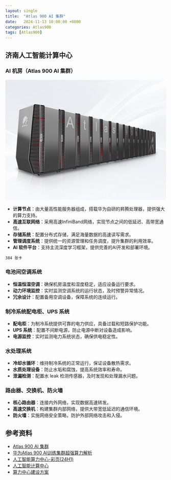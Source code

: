 ```yaml
---
layout: single
title:  "Atlas 900 AI 集群"
date:   2024-11-13 10:00:00 +0800
categories: Atlas900
tags: [Atlas900]
---
```


## 济南人工智能计算中心

### AI 机房（Atlas 900 AI 集群）
![](/images/2024/Atlas900/Atlas900-AI-Cluster.png)

- **计算节点**：由大量高性能服务器组成，搭载华为自研的昇腾处理器，提供强大的算力支持。
- **高速互联网络**：采用高速InfiniBand网络，实现节点之间的低延迟、高带宽通信。
- **存储系统**：配置分布式存储，满足海量数据的高速读写需求。
- **管理调度系统**：提供统一的资源管理和任务调度，提升集群的利用效率。
- **AI 软件平台**：支持主流深度学习框架，提供完善的AI开发和部署环境。

`384 张卡`

### 电池间空调系统

- **恒温恒湿空调**：确保机房温度和湿度稳定，适应设备运行要求。
- **动力环境监控**：实时监测空调系统的运行状态，及时预警异常情况。
- **冗余设计**：配置备用空调设备，保障系统的连续运行。

### 制冷系统配电柜、UPS 系统

- **配电柜**：为制冷系统提供可靠的电力供应，具备过载和短路保护功能。
- **UPS 系统**：配置不间断电源，防止电源中断对设备造成影响。
- **电源监控**：实时监测电力系统状态，确保供电稳定性。

### 水处理系统

- **冷却水循环**：维持制冷系统的正常运行，保证设备散热需求。
- **水质处理设备**：防止水垢和腐蚀，提高系统效率和寿命。
- **泄漏检测**：配置水 leak 检测传感器，及时发现和处理漏水问题。

### 路由器、交换机、防火墙

- **核心路由器**：连接内外网络，实现数据高速转发。
- **高速交换机**：构建集群内部网络，提供大带宽低延迟的通信环境。
- **防火墙**：实施网络安全策略，防护外部网络攻击和入侵。


## 参考资料
- [Atlas 900 AI 集群](https://e.huawei.com/cn/products/computing/ascend/atlas-900-ai)
- [华为Atlas 900 AI训练集群超强算力解析](https://finance.sina.cn/chanjing/gsxw/2019-09-18/detail-iicezzrq6630255.d.html)
- [人工智能算力中心-彩页(24H1)](https://e.huawei.com/cn/material/enterprise/32b7252ddd614e83a6b436d4d1ae957d)
- [人工智能计算中心](https://e.huawei.com/cn/solutions/data-center/artificial-intelligence-computing-center)
- [算力中心建设方案](https://marketplace.huaweicloud.com/article/1-b94d3ed7c72695e4f369a4e809e9783a)
